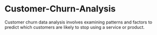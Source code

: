 # Customer-Churn-Analysis
Customer churn data analysis involves examining patterns and factors to predict which customers are likely to stop using a service or product.
